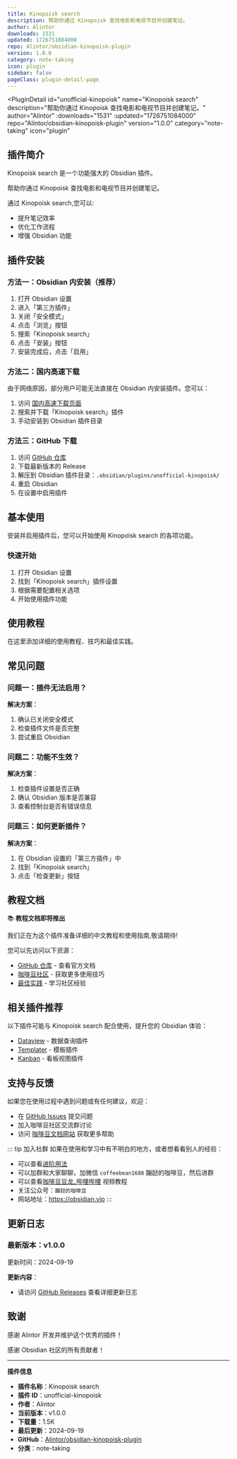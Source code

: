 ```yaml
---
title: Kinopoisk search
description: 帮助你通过 Kinopoisk 查找电影和电视节目并创建笔记。
author: Alintor
downloads: 1531
updated: 1726751084000
repo: Alintor/obsidian-kinopoisk-plugin
version: 1.0.0
category: note-taking
icon: plugin
sidebar: false
pageClass: plugin-detail-page
---
```


<PluginDetail
  id="unofficial-kinopoisk"
  name="Kinopoisk search"
  description="帮助你通过 Kinopoisk 查找电影和电视节目并创建笔记。"
  author="Alintor"
  :downloads="1531"
  :updated="1726751084000"
  repo="Alintor/obsidian-kinopoisk-plugin"
  version="1.0.0"
  category="note-taking"
  icon="plugin"
>

<!-- AUTO_GENERATED_START -->
## 插件简介

Kinopoisk search 是一个功能强大的 Obsidian 插件。

帮助你通过 Kinopoisk 查找电影和电视节目并创建笔记。

通过 Kinopoisk search,您可以:

- 提升笔记效率
- 优化工作流程
- 增强 Obsidian 功能

<!-- AUTO_GENERATED_END -->

<!-- AUTO_GENERATED_START -->
## 插件安装

### 方法一：Obsidian 内安装（推荐）

1. 打开 Obsidian 设置
2. 进入「第三方插件」
3. 关闭「安全模式」
4. 点击「浏览」按钮
5. 搜索「Kinopoisk search」
6. 点击「安装」按钮
7. 安装完成后，点击「启用」

### 方法二：国内高速下载

由于网络原因，部分用户可能无法直接在 Obsidian 内安装插件。您可以：

1. 访问 [国内高速下载页面](/zh/documentation/obsidian-plugins-download.html)
2. 搜索并下载「Kinopoisk search」插件
3. 手动安装到 Obsidian 插件目录

### 方法三：GitHub 下载

1. 访问 [GitHub 仓库](https://github.com/Alintor/obsidian-kinopoisk-plugin)
2. 下载最新版本的 Release
3. 解压到 Obsidian 插件目录：`.obsidian/plugins/unofficial-kinopoisk/`
4. 重启 Obsidian
5. 在设置中启用插件

## 基本使用

安装并启用插件后，您可以开始使用 Kinopoisk search 的各项功能。

### 快速开始

1. 打开 Obsidian 设置
2. 找到「Kinopoisk search」插件设置
3. 根据需要配置相关选项
4. 开始使用插件功能

<!-- AUTO_GENERATED_END -->

<!-- CUSTOM_CONTENT_START:tutorial -->
## 使用教程

在这里添加详细的使用教程、技巧和最佳实践。

<!-- CUSTOM_CONTENT_END:tutorial -->

<!-- SHARED_CONTENT_START -->
## 常见问题

### 问题一：插件无法启用？

**解决方案**：
1. 确认已关闭安全模式
2. 检查插件文件是否完整
3. 尝试重启 Obsidian

### 问题二：功能不生效？

**解决方案**：
1. 检查插件设置是否正确
2. 确认 Obsidian 版本是否兼容
3. 查看控制台是否有错误信息

### 问题三：如何更新插件？

**解决方案**：
1. 在 Obsidian 设置的「第三方插件」中
2. 找到「Kinopoisk search」
3. 点击「检查更新」按钮

## 教程文档

📚 **教程文档即将推出**

我们正在为这个插件准备详细的中文教程和使用指南,敬请期待!

您可以先访问以下资源：
- [GitHub 仓库](https://github.com/Alintor/obsidian-kinopoisk-plugin) - 查看官方文档
- [咖啡豆社区](/zh/bases/) - 获取更多使用技巧
- [最佳实践](/zh/best-practices/) - 学习社区经验

## 相关插件推荐

以下插件可能与 Kinopoisk search 配合使用，提升您的 Obsidian 体验：

- [Dataview](/zh/plugins/dataview.html) - 数据查询插件
- [Templater](/zh/plugins/templater-obsidian.html) - 模板插件
- [Kanban](/zh/plugins/obsidian-kanban.html) - 看板视图插件

## 支持与反馈

如果您在使用过程中遇到问题或有任何建议，欢迎：

- 在 [GitHub Issues](https://github.com/Alintor/obsidian-kinopoisk-plugin/issues) 提交问题
- 加入咖啡豆社区交流群讨论
- 访问 [咖啡豆文档网站](https://obsidian.vip) 获取更多帮助

::: tip 加入社群
如果在使用和学习中有不明白的地方，或者想看看别人的经验：
- 可以查看[进阶用法](/zh/advanced)
- 可以加群和大家聊聊，加微信 `coffeebean1688` 蹦跶的咖啡豆，然后进群
- 可以查看[咖啡豆豆龙_哔哩哔哩](https://space.bilibili.com/618777356) 视频教程
- 关注公众号：`蹦跶的咖啡豆`
- 网站地址：https://obsidian.vip
:::
<!-- SHARED_CONTENT_END -->

<!-- AUTO_GENERATED_START -->
## 更新日志

### 最新版本：v1.0.0

更新时间：2024-09-19

**更新内容**：
- 请访问 [GitHub Releases](https://github.com/Alintor/obsidian-kinopoisk-plugin/releases) 查看详细更新日志

## 致谢

感谢 Alintor 开发并维护这个优秀的插件！

感谢 Obsidian 社区的所有贡献者！

---

**插件信息**
- **插件名称**：Kinopoisk search
- **插件 ID**：unofficial-kinopoisk
- **作者**：Alintor
- **当前版本**：v1.0.0
- **下载量**：1.5K
- **最后更新**：2024-09-19
- **GitHub**：[Alintor/obsidian-kinopoisk-plugin](https://github.com/Alintor/obsidian-kinopoisk-plugin)
- **分类**：note-taking
<!-- AUTO_GENERATED_END -->

</PluginDetail>

